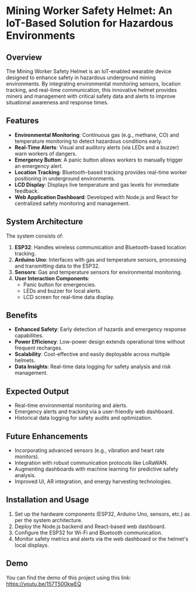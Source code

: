 # Mining Worker Safety Helmet: An IoT-Based Solution for Hazardous Environments

## Overview
The Mining Worker Safety Helmet is an IoT-enabled wearable device designed to enhance safety in hazardous underground mining environments. By integrating environmental monitoring sensors, location tracking, and real-time communication, this innovative helmet provides miners and management with critical safety data and alerts to improve situational awareness and response times.

## Features
- **Environmental Monitoring**: Continuous gas (e.g., methane, CO) and temperature monitoring to detect hazardous conditions early.
- **Real-Time Alerts**: Visual and auditory alerts (via LEDs and a buzzer) warn workers of dangers.
- **Emergency Button**: A panic button allows workers to manually trigger an emergency alert.
- **Location Tracking**: Bluetooth-based tracking provides real-time worker positioning in underground environments.
- **LCD Display**: Displays live temperature and gas levels for immediate feedback.
- **Web Application Dashboard**: Developed with Node.js and React for centralized safety monitoring and management.

## System Architecture
The system consists of:
1. **ESP32**: Handles wireless communication and Bluetooth-based location tracking.
2. **Arduino Uno**: Interfaces with gas and temperature sensors, processing and transmitting data to the ESP32.
3. **Sensors**: Gas and temperature sensors for environmental monitoring.
4. **User Interaction Components**:
   - Panic button for emergencies.
   - LEDs and buzzer for local alerts.
   - LCD screen for real-time data display.

## Benefits
- **Enhanced Safety**: Early detection of hazards and emergency response capabilities.
- **Power Efficiency**: Low-power design extends operational time without frequent recharges.
- **Scalability**: Cost-effective and easily deployable across multiple helmets.
- **Data Insights**: Real-time data logging for safety analysis and risk management.

## Expected Output
- Real-time environmental monitoring and alerts.
- Emergency alerts and tracking via a user-friendly web dashboard.
- Historical data logging for safety audits and optimization.

## Future Enhancements
- Incorporating advanced sensors (e.g., vibration and heart rate monitors).
- Integration with robust communication protocols like LoRaWAN.
- Augmenting dashboards with machine learning for predictive safety analysis.
- Improved UI, AR integration, and energy harvesting technologies.

## Installation and Usage
1. Set up the hardware components (ESP32, Arduino Uno, sensors, etc.) as per the system architecture.
2. Deploy the Node.js backend and React-based web dashboard.
3. Configure the ESP32 for Wi-Fi and Bluetooth communication.
4. Monitor safety metrics and alerts via the web dashboard or the helmet's local displays.

## Demo
You can find the demo of this project using this link: https://youtu.be/157T500kwEQ

